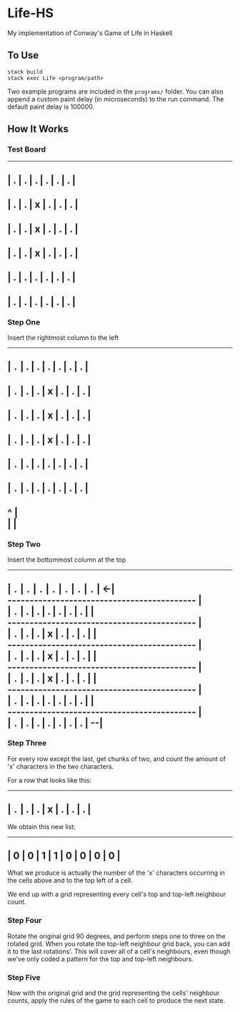 # Life-HS

My implementation of Conway's Game of Life in Haskell

## To Use

```
stack build
stack exec Life <program/path>
```

Two example programs are included in the `programs/` folder. You can also
append a custom paint delay (in microseconds) to the run command. The default
paint delay is 100000.

## How It Works

### Test Board

-------------------------  
| . | . | . | . | . | . |  
-------------------------  
| . | . | x | . | . | . |  
-------------------------  
| . | . | x | . | . | . |  
-------------------------  
| . | . | x | . | . | . |  
-------------------------  
| . | . | . | . | . | . |  
-------------------------  
| . | . | . | . | . | . |  
-------------------------  

### Step One

Insert the rightmost column to the left

-------------------------------------------  
| `.` |  .  |  .  |  .  |  .  |  .  |  .  |  
-------------------------------------------  
| `.` |  .  |  .  |  x  |  .  |  .  |  .  |  
-------------------------------------------  
| `.` |  .  |  .  |  x  |  .  |  .  |  .  |  
-------------------------------------------  
| `.` |  .  |  .  |  x  |  .  |  .  |  .  |  
-------------------------------------------  
| `.` |  .  |  .  |  .  |  .  |  .  |  .  |  
-------------------------------------------  
| `.` |  .  |  .  |  .  |  .  |  .  |  .  |  
-------------------------------------------  
   ^                                   |  
   |                                   |  
   -------------------------------------  


### Step Two

Insert the bottommost column at the top

-------------------------------------------  
| `.` | `.` | `.` | `.` | `.` | `.` | `.` | <-|  
-------------------------------------------   |  
| `.` |  .  |  .  |  .  |  .  |  .  |  .  |   |  
-------------------------------------------   |  
| `.` |  .  |  .  |  x  |  .  |  .  |  .  |   |  
-------------------------------------------   |  
| `.` |  .  |  .  |  x  |  .  |  .  |  .  |   |  
-------------------------------------------   |  
| `.` |  .  |  .  |  x  |  .  |  .  |  .  |   |  
-------------------------------------------   |  
| `.` |  .  |  .  |  .  |  .  |  .  |  .  |   |  
-------------------------------------------   |  
| `.` |  .  |  .  |  .  |  .  |  .  |  .  | --|  
-------------------------------------------  

### Step Three

For every row except the last, get chunks of two, and count the amount of 'x'
characters in the two characters.

For a row that looks like this:

-------------------------------------------  
| `.` |  .  |  .  |  x  |  .  |  .  |  .  |  
-------------------------------------------  

We obtain this new list:

---------------------------------  
| 0 | 0 | 1 | 1 | 0 | 0 | 0 | 0 |  
---------------------------------  

What we produce is actually the number of the 'x' characters occurring in the
cells above and to the top left of a cell.

We end up with a grid representing every cell's top and top-left neighbour count.

### Step Four

Rotate the original grid 90 degrees, and perform steps one to three on the
rotated grid. When you rotate the top-left neighbour grid back, you can add it
to the last rotations'. This will cover all of a cell's neighbours, even though
we've only coded a pattern for the top and top-left neighbours.

### Step Five

Now with the original grid and the grid representing the cells' neighbour
counts, apply the rules of the game to each cell to produce the next state.
